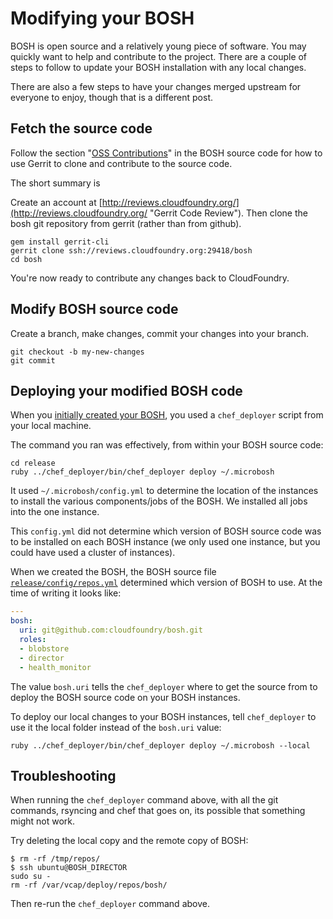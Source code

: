 # Modifying your BOSH

BOSH is open source and a relatively young piece of software. You may quickly want to help and contribute to the project. There are a couple of steps to follow to update your BOSH installation with any local changes. 

There are also a few steps to have your changes merged upstream for everyone to enjoy, though that is a different post.

## Fetch the source code

Follow the section "[OSS Contributions](https://github.com/cloudfoundry/bosh#readme)" in the BOSH source code for how to use Gerrit to clone and contribute to the source code.

The short summary is

Create an account at [http://reviews.cloudfoundry.org/](http://reviews.cloudfoundry.org/ "Gerrit Code Review"). Then clone the bosh git repository from gerrit (rather than from github).

```
gem install gerrit-cli
gerrit clone ssh://reviews.cloudfoundry.org:29418/bosh
cd bosh
```

You're now ready to contribute any changes back to CloudFoundry.

## Modify BOSH source code

Create a branch, make changes, commit your changes into your branch.

```
git checkout -b my-new-changes
git commit
```

## Deploying your modified BOSH code

When you [initially created your BOSH](../creating-a-bosh-from-scratch.md), you used a `chef_deployer` script from your local machine.

The command you ran was effectively, from within your BOSH source code:

```
cd release
ruby ../chef_deployer/bin/chef_deployer deploy ~/.microbosh
```

It used `~/.microbosh/config.yml` to determine the location of the instances to install the various components/jobs of the BOSH. We installed all jobs into the one instance.

This `config.yml` did not determine which version of BOSH source code was to be installed on each BOSH instance (we only used one instance, but you could have used a cluster of instances).

When we created the BOSH, the BOSH source file [`release/config/repos.yml`](https://github.com/drnic/bosh/blob/master/release/config/repos.yml) determined which version of BOSH to use. At the time of writing it looks like:

```yaml
---
bosh:
  uri: git@github.com:cloudfoundry/bosh.git
  roles:
  - blobstore
  - director
  - health_monitor
```

The value `bosh.uri` tells the `chef_deployer` where to get the source from to deploy the BOSH source code on your BOSH instances.

To deploy our local changes to your BOSH instances, tell `chef_deployer` to use it the local folder instead of the `bosh.uri` value:

```
ruby ../chef_deployer/bin/chef_deployer deploy ~/.microbosh --local
```

## Troubleshooting

When running the `chef_deployer` command above, with all the git commands, rsyncing and chef that goes on, its possible that something might not work.

Try deleting the local copy and the remote copy of BOSH:

```
$ rm -rf /tmp/repos/
$ ssh ubuntu@BOSH_DIRECTOR
sudo su -
rm -rf /var/vcap/deploy/repos/bosh/
```

Then re-run the `chef_deployer` command above.
